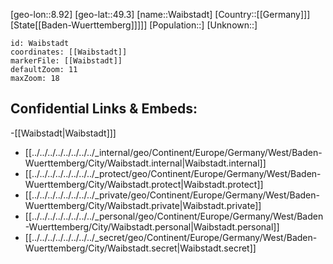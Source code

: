 ﻿---
location: [49.3,8.92]
mapzoom: [7,12] 
mapmarker: city 
type: City
tags:
- geo/City


SpocWebEntityId: 35392
isDeleted: false
confidential: public

---
[geo-lon::8.92]
[geo-lat::49.3]
[name::Waibstadt]
[Country::[[Germany]]]
[State[[Baden-Wuerttemberg]]]]]
[Population::]
[Unknown::]


```leaflet
id: Waibstadt
coordinates: [[Waibstadt]]
markerFile: [[Waibstadt]]
defaultZoom: 11 
maxZoom: 18
```


## Confidential Links & Embeds: 
-[[Waibstadt|Waibstadt]]] 
- [[../../../../../../../../_internal/geo/Continent/Europe/Germany/West/Baden-Wuerttemberg/City/Waibstadt.internal|Waibstadt.internal]] 
- [[../../../../../../../../_protect/geo/Continent/Europe/Germany/West/Baden-Wuerttemberg/City/Waibstadt.protect|Waibstadt.protect]] 
- [[../../../../../../../../_private/geo/Continent/Europe/Germany/West/Baden-Wuerttemberg/City/Waibstadt.private|Waibstadt.private]] 
- [[../../../../../../../../_personal/geo/Continent/Europe/Germany/West/Baden-Wuerttemberg/City/Waibstadt.personal|Waibstadt.personal]] 
- [[../../../../../../../../_secret/geo/Continent/Europe/Germany/West/Baden-Wuerttemberg/City/Waibstadt.secret|Waibstadt.secret]] 
